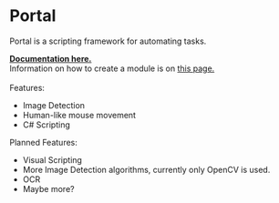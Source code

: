 # Portal
 Portal is a scripting framework for automating tasks.

[**Documentation here.**](https://wrekklol.github.io/Portal-Releases/)<br>
Information on how to create a module is on [this page.](https://wrekklol.github.io/Portal-Releases/Portal.Scripting.CSharp.CSharpModule.md)
<br>
<br>
Features:
* Image Detection
* Human-like mouse movement
* C# Scripting

Planned Features:
* Visual Scripting
* More Image Detection algorithms, currently only OpenCV is used.
* OCR
* Maybe more?
